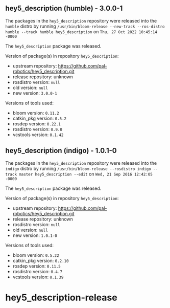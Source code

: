 ## hey5_description (humble) - 3.0.0-1

The packages in the `hey5_description` repository were released into the `humble` distro by running `/usr/bin/bloom-release --new-track --ros-distro humble --track humble hey5_description` on `Thu, 27 Oct 2022 10:45:14 -0000`

The `hey5_description` package was released.

Version of package(s) in repository `hey5_description`:

- upstream repository: https://github.com/pal-robotics/hey5_description.git
- release repository: unknown
- rosdistro version: `null`
- old version: `null`
- new version: `3.0.0-1`

Versions of tools used:

- bloom version: `0.11.2`
- catkin_pkg version: `0.5.2`
- rosdep version: `0.22.1`
- rosdistro version: `0.9.0`
- vcstools version: `0.1.42`


## hey5_description (indigo) - 1.0.1-0

The packages in the `hey5_description` repository were released into the `indigo` distro by running `/usr/bin/bloom-release --rosdistro indigo --track master hey5_description --edit` on `Wed, 21 Sep 2016 12:42:05 -0000`

The `hey5_description` package was released.

Version of package(s) in repository `hey5_description`:

- upstream repository: https://github.com/pal-robotics/hey5_description.git
- release repository: unknown
- rosdistro version: `null`
- old version: `null`
- new version: `1.0.1-0`

Versions of tools used:

- bloom version: `0.5.22`
- catkin_pkg version: `0.2.10`
- rosdep version: `0.11.5`
- rosdistro version: `0.4.7`
- vcstools version: `0.1.39`


# hey5_description-release